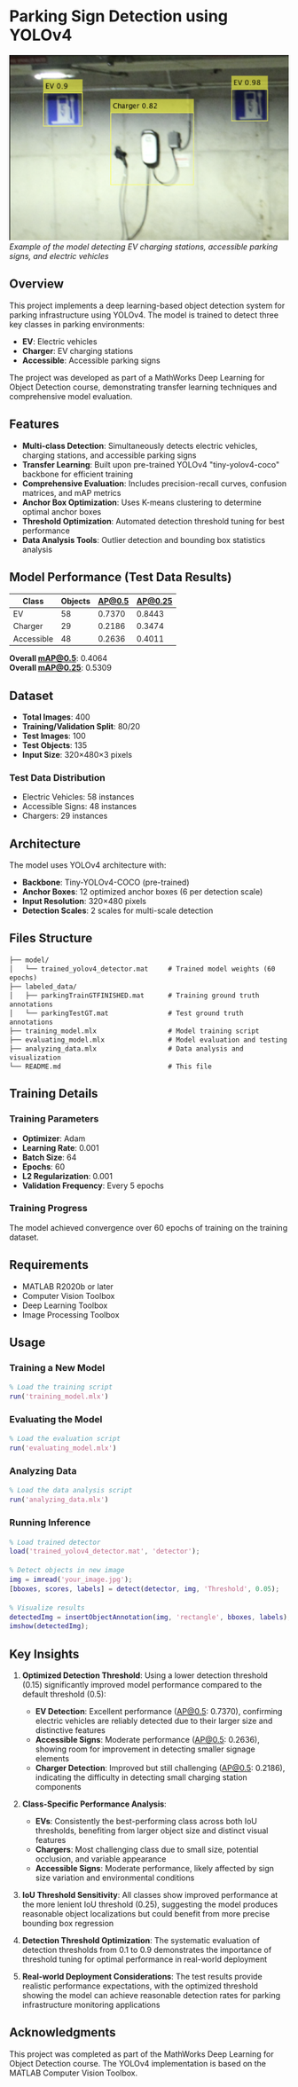 # Parking Sign Detection using YOLOv4

![Demo Image](img/demo_detection.png)
*Example of the model detecting EV charging stations, accessible parking signs, and electric vehicles*

## Overview

This project implements a deep learning-based object detection system for parking infrastructure using YOLOv4. The model is trained to detect three key classes in parking environments:
- **EV**: Electric vehicles
- **Charger**: EV charging stations  
- **Accessible**: Accessible parking signs

The project was developed as part of a MathWorks Deep Learning for Object Detection course, demonstrating transfer learning techniques and comprehensive model evaluation.

## Features

- **Multi-class Detection**: Simultaneously detects electric vehicles, charging stations, and accessible parking signs
- **Transfer Learning**: Built upon pre-trained YOLOv4 "tiny-yolov4-coco" backbone for efficient training
- **Comprehensive Evaluation**: Includes precision-recall curves, confusion matrices, and mAP metrics
- **Anchor Box Optimization**: Uses K-means clustering to determine optimal anchor boxes
- **Threshold Optimization**: Automated detection threshold tuning for best performance
- **Data Analysis Tools**: Outlier detection and bounding box statistics analysis

## Model Performance (Test Data Results)

| Class | Objects | AP@0.5 | AP@0.25 |
|-------|---------|--------|---------|
| EV | 58 | 0.7370 | 0.8443 |
| Charger | 29 | 0.2186 | 0.3474 |
| Accessible | 48 | 0.2636 | 0.4011 |

**Overall mAP@0.5**: 0.4064  
**Overall mAP@0.25**: 0.5309

## Dataset

- **Total Images**: 400
- **Training/Validation Split**: 80/20
- **Test Images**: 100
- **Test Objects**: 135
- **Input Size**: 320×480×3 pixels

### Test Data Distribution
- Electric Vehicles: 58 instances
- Accessible Signs: 48 instances  
- Chargers: 29 instances

## Architecture

The model uses YOLOv4 architecture with:
- **Backbone**: Tiny-YOLOv4-COCO (pre-trained)
- **Anchor Boxes**: 12 optimized anchor boxes (6 per detection scale)
- **Input Resolution**: 320×480 pixels
- **Detection Scales**: 2 scales for multi-scale detection

## Files Structure

```
├── model/
│   └── trained_yolov4_detector.mat     # Trained model weights (60 epochs)
├── labeled_data/
│   ├── parkingTrainGTFINISHED.mat      # Training ground truth annotations
│   └── parkingTestGT.mat               # Test ground truth annotations
├── training_model.mlx                  # Model training script
├── evaluating_model.mlx                # Model evaluation and testing
├── analyzing_data.mlx                  # Data analysis and visualization
└── README.md                           # This file
```

## Training Details

### Training Parameters
- **Optimizer**: Adam
- **Learning Rate**: 0.001
- **Batch Size**: 64
- **Epochs**: 60
- **L2 Regularization**: 0.001
- **Validation Frequency**: Every 5 epochs

### Training Progress
The model achieved convergence over 60 epochs of training on the training dataset.

<!-- ![Training Progress](training_progress.png)
*Training and validation loss curves over 60 epochs*

## Evaluation Metrics

### Precision-Recall Curves
![Precision-Recall](precision_recall_curves.png)
*Precision-recall curves for each class at different IoU thresholds*

### Confusion Matrix
![Confusion Matrix](confusion_matrix.png)
*Confusion matrix showing classification performance*

### Detection Threshold Analysis
![Threshold Analysis](threshold_analysis.png)
*mAP vs Detection Threshold curve for optimal threshold selection*

## Data Analysis

### Bounding Box Statistics
![Area vs Aspect Ratio](area_aspect_ratio.png)
*Scatter plot showing area vs aspect ratio distribution for each class*

### Box Plots
![Aspect Ratio Boxplot](aspect_ratio_boxplot.png)
*Box plots showing aspect ratio distribution by class*

![Area Boxplot](area_boxplot.png)
*Box plots showing area distribution by class* -->

## Requirements

- MATLAB R2020b or later
- Computer Vision Toolbox
- Deep Learning Toolbox
- Image Processing Toolbox

## Usage

### Training a New Model
```matlab
% Load the training script
run('training_model.mlx')
```

### Evaluating the Model
```matlab
% Load the evaluation script  
run('evaluating_model.mlx')
```

### Analyzing Data
```matlab
% Load the data analysis script
run('analyzing_data.mlx')
```

### Running Inference
```matlab
% Load trained detector
load('trained_yolov4_detector.mat', 'detector');

% Detect objects in new image
img = imread('your_image.jpg');
[bboxes, scores, labels] = detect(detector, img, 'Threshold', 0.05);

% Visualize results
detectedImg = insertObjectAnnotation(img, 'rectangle', bboxes, labels);
imshow(detectedImg);
```

## Key Insights

1. **Optimized Detection Threshold**: Using a lower detection threshold (0.15) significantly improved model performance compared to the default threshold (0.5):
   - **EV Detection**: Excellent performance (AP@0.5: 0.7370), confirming electric vehicles are reliably detected due to their larger size and distinctive features
   - **Accessible Signs**: Moderate performance (AP@0.5: 0.2636), showing room for improvement in detecting smaller signage elements
   - **Charger Detection**: Improved but still challenging (AP@0.5: 0.2186), indicating the difficulty in detecting small charging station components

2. **Class-Specific Performance Analysis**: 
   - **EVs**: Consistently the best-performing class across both IoU thresholds, benefiting from larger object size and distinct visual features
   - **Chargers**: Most challenging class due to small size, potential occlusion, and variable appearance
   - **Accessible Signs**: Moderate performance, likely affected by sign size variation and environmental conditions

3. **IoU Threshold Sensitivity**: All classes show improved performance at the more lenient IoU threshold (0.25), suggesting the model produces reasonable object localizations but could benefit from more precise bounding box regression

4. **Detection Threshold Optimization**: The systematic evaluation of detection thresholds from 0.1 to 0.9 demonstrates the importance of threshold tuning for optimal performance in real-world deployment

5. **Real-world Deployment Considerations**: The test results provide realistic performance expectations, with the optimized threshold showing the model can achieve reasonable detection rates for parking infrastructure monitoring applications

## Acknowledgments

This project was completed as part of the MathWorks Deep Learning for Object Detection course. The YOLOv4 implementation is based on the MATLAB Computer Vision Toolbox.